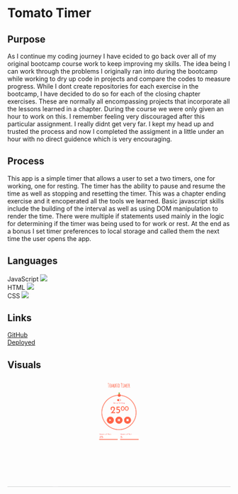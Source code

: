 # Tomato Timer

## Purpose
As I continue my coding journey I have ecided to go back over all of my original bootcamp course work to keep improving my skills. The idea being I can work through the problems I originally ran into during the bootcamp while working to dry up code in projects and compare the codes to measure progress. While I dont create repositories for each exercise in the bootcamp, I have decided to do so for each of the closing chapter exercises. These are normally all encompassing projects that incorporate all the lessons learned in a chapter. During the course we were only given an hour to work on this. I remember feeling very discouraged after this particular assignment. I really didnt get very far. I kept my head up and trusted the process and now I completed the assigment in a little under an hour with no direct guidence which is very encouraging.

## Process 
This app is a simple timer that allows a user to set a two timers, one for working, one for resting. The timer has the ability to pause and resume the time as well as stopping and resetting the timer. This was a chapter ending exercise and it encoperated all the tools we learned. Basic javascript skills include the building of the interval as well as using DOM manipulation to render the time. There were multiple if statements used mainly in the logic for determining if the timer was being used to for work or rest. At the end as a bonus I set timer preferences to local storage and called them the next time the user opens the app. 

## Languages 
JavaScript <img src="https://progress-bar.dev/40">
<br>
HTML <img src="https://progress-bar.dev/25">
<br>
CSS <img src="https://progress-bar.dev/35">

## Links
[GitHub](https://github.com/sharkattack182/tomato-timer)
<br>
[Deployed](https://sharkattack182.github.io/tomato-timer)

## Visuals
<img src="/imgs/main.PNG">
